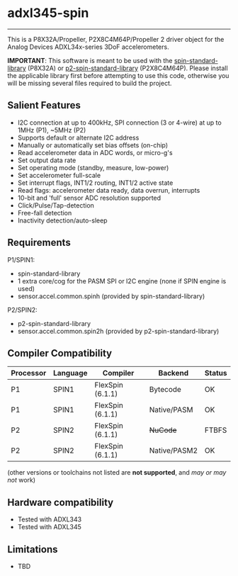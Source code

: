 # adxl345-spin 
--------------

This is a P8X32A/Propeller, P2X8C4M64P/Propeller 2 driver object for the Analog Devices ADXL34x-series 3DoF accelerometers.

**IMPORTANT**: This software is meant to be used with the [spin-standard-library](https://github.com/avsa242/spin-standard-library) (P8X32A) or [p2-spin-standard-library](https://github.com/avsa242/p2-spin-standard-library) (P2X8C4M64P). Please install the applicable library first before attempting to use this code, otherwise you will be missing several files required to build the project.

## Salient Features

* I2C connection at up to 400kHz, SPI connection (3 or 4-wire) at up to 1MHz (P1), ~5MHz (P2)
* Supports default or alternate I2C address
* Manually or automatically set bias offsets (on-chip)
* Read accelerometer data in ADC words, or micro-g's
* Set output data rate
* Set operating mode (standby, measure, low-power)
* Set accelerometer full-scale
* Set interrupt flags, INT1/2 routing, INT1/2 active state
* Read flags: accelerometer data ready, data overrun, interrupts
* 10-bit and 'full' sensor ADC resolution supported
* Click/Pulse/Tap-detection
* Free-fall detection
* Inactivity detection/auto-sleep

## Requirements

P1/SPIN1:
* spin-standard-library
* 1 extra core/cog for the PASM SPI or I2C engine (none if SPIN engine is used)
* sensor.accel.common.spinh (provided by spin-standard-library)

P2/SPIN2:
* p2-spin-standard-library
* sensor.accel.common.spin2h (provided by p2-spin-standard-library)

## Compiler Compatibility

| Processor | Language | Compiler               | Backend      | Status                |
|-----------|----------|------------------------|--------------|-----------------------|
| P1        | SPIN1    | FlexSpin (6.1.1)       | Bytecode     | OK                    |
| P1        | SPIN1    | FlexSpin (6.1.1)       | Native/PASM  | OK                    |
| P2        | SPIN2    | FlexSpin (6.1.1)       | ~~NuCode~~   | FTBFS                 |
| P2        | SPIN2    | FlexSpin (6.1.1)       | Native/PASM2 | OK                    |

(other versions or toolchains not listed are __not supported__, and _may or may not_ work)


## Hardware compatibility

* Tested with ADXL343
* Tested with ADXL345


## Limitations

* TBD

